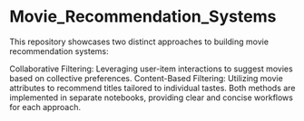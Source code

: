 # Movie_Recommendation_Systems
This repository showcases two distinct approaches to building movie recommendation systems:

Collaborative Filtering: Leveraging user-item interactions to suggest movies based on collective preferences.
Content-Based Filtering: Utilizing movie attributes to recommend titles tailored to individual tastes.
Both methods are implemented in separate notebooks, providing clear and concise workflows for each approach.
